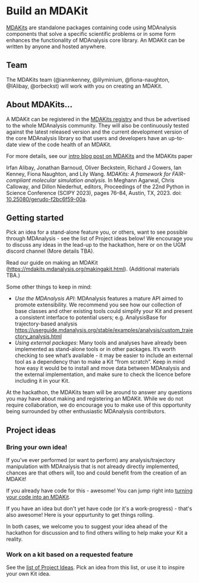 # Build an MDAKit

[MDAKits](https://mdakits.mdanalysis.org/) are
standalone packages containing code using MDAnalysis components that
solve a specific scientific problems or in some form enhances the
functionality of MDAnalysis core library. An MDAKit can be written by
anyone and hosted anywhere.

## Team

The MDAKits team (@ianmkenney, @lilyminium, @fiona-naughton, @IAlibay,
@orbeckst) will work with you on creating an MDAKit.


## About MDAKits...

A MDAKit can be registered in the [MDAKits
registry](https://mdakits.mdanalysis.org/mdakits.html) and thus be
advertised to the whole MDAnalysis community. They will also be
continuously tested against the latest released version and the
current development version of the core MDAnalysis library so that
users and developers have an up-to-date view of the code health of an
MDAKit.

For more details, see our [intro blog post on
MDAKits](https://www.mdanalysis.org/2022/08/24/mdakits-intro/) and the
MDAKits paper 

  Irfan Alibay, Jonathan Barnoud, Oliver Beckstein, Richard J Gowers,
  Ian Kenney, Fiona Naughton, and Lily Wang. *MDAKits: A framework for
  FAIR-compliant molecular simulation analysis.* In Meghann Agarwal,
  Chris Calloway, and Dillon Niederhut, editors, Proceedings of the
  22nd Python in Science Conference (SCIPY 2023), pages 76–84, Austin,
  TX, 2023. doi:
  [10.25080/gerudo-f2bc6f59-00a](https://doi.org/10.25080/gerudo-f2bc6f59-00a).

## Getting started

Pick an idea for a stand-alone feature you, or others, want to see 
possible through MDAnalysis - see the list of Project ideas below!
We encourage you to discuss any ideas in the lead-up to the hackathon, 
here or on the UGM discord channel (More details TBA).

Read our guide on making an MDAKit (https://mdakits.mdanalysis.org/makingakit.html).
(Additional materials TBA.)

Some other things to keep in mind:
- *Use the MDAnalysis API*: MDAnalysis features a mature API aimed to
promote extensibility. We recommend you see how our collection of base
classes and other existing tools could simplify your Kit and present a
consistent interface to potential users; e.g.  AnalysisBase for
trajectory-based analysis
https://userguide.mdanalysis.org/stable/examples/analysis/custom_trajectory_analysis.html
- *Using external packages*: Many tools and analyses have already been
implemented as stand-alone tools or in other packages. It’s worth
checking to see what’s available - it may be easier to include an external
tool as a dependency than to make a Kit “from scratch”. Keep in mind how
easy it would be to install and move data between MDAnalysis and the
external implementation, and make sure to check the licence
before including it in your Kit.


At the hackathon, the MDAKits team will be around to answer any questions
you may have about making and registering an MDAKit. While we do not require
collaboration, we do encourage you to make use of this opportunity being
surrounded by other enthusiastic MDAnalysis contributors.

## Project ideas

### Bring your own idea!

If you’ve ever performed (or want to perform) any analysis/trajectory 
manipulation with MDAnalysis that is not already directly implemented, 
chances are that others will, too and could benefit from the creation 
of an MDAKit! 

If you already have code for this - awesome! You can jump right into 
[turning your code into an MDAKit](https://mdakits.mdanalysis.org/makingakit.html).

If you have an idea but don't yet have code (or it's a work-progress) - 
that's also awesome! Here is your oppurtunity to get things rolling.

In both cases, we welcome you to suggest your idea ahead of the hackathon
for discussion and to find others willing to help make your Kit a reality.


### Work on a kit based on a requested feature

See the [list of Project Ideas](./projects.md). Pick an idea from this
list, or use it to inspire your own Kit idea.
